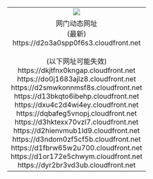 ﻿<table>
  <tr></tr>
  <tr><td colspan=2 align=center><img src="https://d2o3a0spp0f6s3.cloudfront.net/Up/oGate.jpg" /></td></tr>
  <tr><td colspan=2 align=center>网门动态网址<br/>(最新)
<br>https://d2o3a0spp0f6s3.cloudfront.net
<br/><br/>(以下网址可能失效)
<br>https://dkjtfnx0kngap.cloudfront.net
<br>https://do0j1683ajlz8.cloudfront.net
<br>https://d2smwkonnmsf8s.cloudfront.net
<br>https://d13bkqto6ibehp.cloudfront.net
<br>https://dxu4c2d4wi4ey.cloudfront.net
<br>https://dqbafeg5vnopj.cloudfront.net
<br>https://d3hktexx70vzl7.cloudfront.net
<br>https://d2hienvmub1ld9.cloudfront.net
<br>https://d3ndom0zf5cf5b.cloudfront.net
<br>https://d1fbrw65w2u700.cloudfront.net
<br>https://d1or172e5chwym.cloudfront.net
<br>https://dyr2br3vd3ub.cloudfront.net
    </td>
  </tr>
</table>
